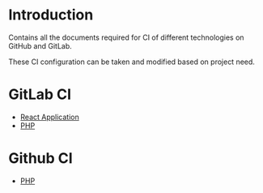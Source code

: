 # Introduction
Contains all the documents required for CI of different technologies on GitHub and GitLab.

These CI configuration can be taken and modified based on project need.

# GitLab CI
- [React Application](./gitlab-ci/react-ci.md)
- [PHP](./gitlab-ci/php-ci.md)

# Github CI
- [PHP](./github-ci/php-ci.md)